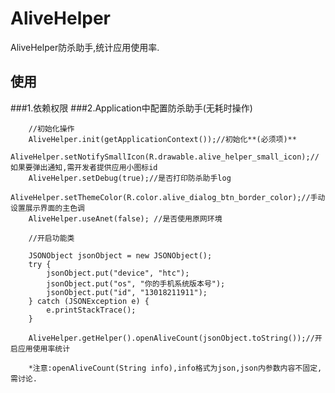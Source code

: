# AliveHelper
AliveHelper防杀助手,统计应用使用率.


## 使用

###1.依赖权限
    <uses-permission android:name="android.permission.INTERNET"/>
    <uses-permission android:name="android.permission.ACCESS_NETWORK_STATE" />
###2.Application中配置防杀助手(无耗时操作)

        //初始化操作
        AliveHelper.init(getApplicationContext());//初始化**(必须项)**
        AliveHelper.setNotifySmallIcon(R.drawable.alive_helper_small_icon);//如果要弹出通知,需开发者提供应用小图标id
        AliveHelper.setDebug(true);//是否打印防杀助手log
        AliveHelper.setThemeColor(R.color.alive_dialog_btn_border_color);//手动设置展示界面的主色调
        AliveHelper.useAnet(false); //是否使用原网环境

        //开启功能类

        JSONObject jsonObject = new JSONObject();
        try {
            jsonObject.put("device", "htc");
            jsonObject.put("os", "你的手机系统版本号");
            jsonObject.put("id", "13018211911");
        } catch (JSONException e) {
            e.printStackTrace();
        }

        AliveHelper.getHelper().openAliveCount(jsonObject.toString());//开启应用使用率统计

        *注意:openAliveCount(String info),info格式为json,json内参数内容不固定,需讨论.